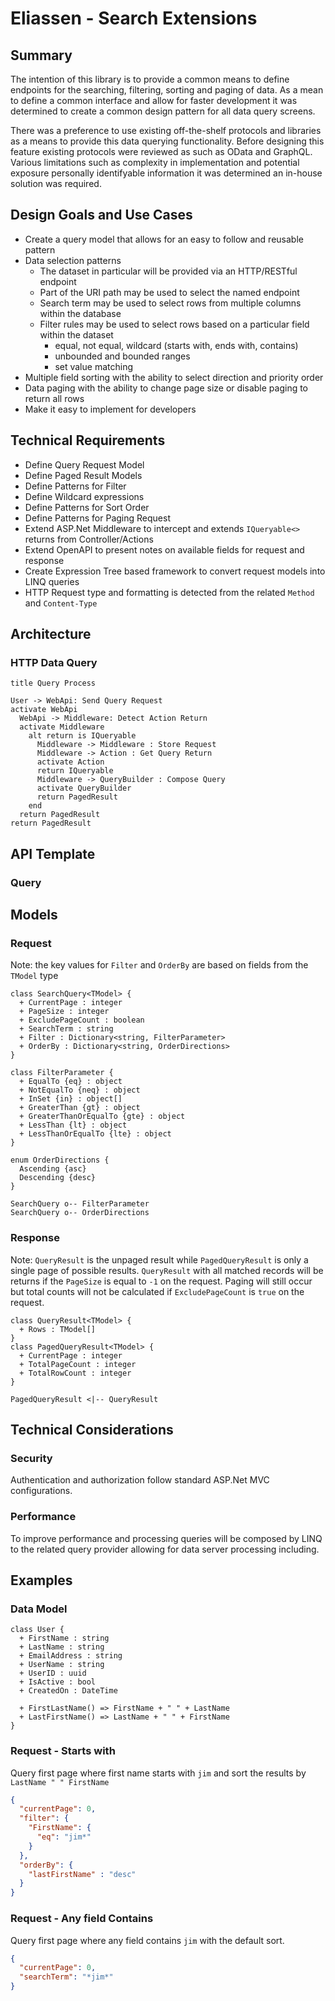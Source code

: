 # Eliassen - Search Extensions

## Summary

The intention of this library is to provide a common means to define endpoints for the searching,
filtering, sorting and paging of data. As a mean to define a common interface and allow for faster
development it was determined to create a common design pattern for all data query screens.  

There was a preference to use existing off-the-shelf protocols and libraries as a means to provide
this data querying functionality.  Before designing this feature existing protocols were reviewed 
as such as OData and GraphQL.  Various limitations such as complexity in implementation and potential 
exposure personally identifyable information it was determined an in-house solution was required.  

## Design Goals and Use Cases

* Create a query model that allows for an easy to follow and reusable pattern
* Data selection patterns
  * The dataset in particular will be provided via an HTTP/RESTful endpoint
  * Part of the URI path may be used to select the named endpoint
  * Search term may be used to select rows from multiple columns within the database
  * Filter rules may be used to select rows based on a particular field within the dataset
    * equal, not equal, wildcard (starts with, ends with, contains)
    * unbounded and bounded ranges
    * set value matching
* Multiple field sorting with the ability to select direction and priority order
* Data paging with the ability to change page size or disable paging to return all rows
* Make it easy to implement for developers

## Technical Requirements

* Define Query Request Model
* Define Paged Result Models
* Define Patterns for Filter
* Define Wildcard expressions
* Define Patterns for Sort Order
* Define Patterns for Paging Request
* Extend ASP.Net Middleware to intercept and extends `IQueryable<>` returns from Controller/Actions
* Extend OpenAPI to present notes on available fields for request and response
* Create Expression Tree based framework to convert request models into LINQ queries
* HTTP Request type and formatting is detected from the related `Method` and `Content-Type`

## Architecture

### HTTP Data Query

```plantuml
title Query Process

User -> WebApi: Send Query Request
activate WebApi
  WebApi -> Middleware: Detect Action Return
  activate Middleware
    alt return is IQueryable
      Middleware -> Middleware : Store Request
      Middleware -> Action : Get Query Return
      activate Action
      return IQueryable
      Middleware -> QueryBuilder : Compose Query
      activate QueryBuilder
      return PagedResult      
    end
  return PagedResult
return PagedResult
```

## API Template

### Query

## Models

### Request

Note: the key values for `Filter` and `OrderBy` are based on fields from the `TModel` type

```plantuml
class SearchQuery<TModel> {
  + CurrentPage : integer
  + PageSize : integer
  + ExcludePageCount : boolean
  + SearchTerm : string
  + Filter : Dictionary<string, FilterParameter>
  + OrderBy : Dictionary<string, OrderDirections>
}

class FilterParameter {
  + EqualTo {eq} : object 
  + NotEqualTo {neq} : object
  + InSet {in} : object[]
  + GreaterThan {gt} : object
  + GreaterThanOrEqualTo {gte} : object
  + LessThan {lt} : object
  + LessThanOrEqualTo {lte} : object
}

enum OrderDirections {
  Ascending {asc}
  Descending {desc}
}

SearchQuery o-- FilterParameter
SearchQuery o-- OrderDirections
```

### Response

Note: `QueryResult` is the unpaged result while `PagedQueryResult` is only a single
page of possible results.  `QueryResult` with all matched records will be returns 
if the `PageSize` is equal to `-1` on the request.  Paging will still occur but total 
counts will not be calculated if `ExcludePageCount` is `true` on the request.

```plantuml
class QueryResult<TModel> {
  + Rows : TModel[]
}
class PagedQueryResult<TModel> {
  + CurrentPage : integer
  + TotalPageCount : integer
  + TotalRowCount : integer
}

PagedQueryResult <|-- QueryResult

```

## Technical Considerations

### Security

Authentication and authorization follow standard ASP.Net MVC configurations.

### Performance

To improve performance and processing queries will be composed by LINQ to the related
query provider allowing for data server processing including.  

## Examples

### Data Model

```plantuml
class User {
  + FirstName : string
  + LastName : string
  + EmailAddress : string
  + UserName : string
  + UserID : uuid
  + IsActive : bool
  + CreatedOn : DateTime

  + FirstLastName() => FirstName + " " + LastName
  + LastFirstName() => LastName + " " + FirstName
}
```

### Request - Starts with

Query first page where first name starts with `jim` and sort the results by `LastName " " FirstName`

```json
{
  "currentPage": 0,
  "filter": {
    "FirstName": {
      "eq": "jim*"
    }
  },
  "orderBy": {
    "lastFirstName" : "desc"
  }
}
```

### Request - Any field Contains

Query first page where any field contains `jim` with the default sort.

```json
{
  "currentPage": 0,
  "searchTerm": "*jim*"
}
```